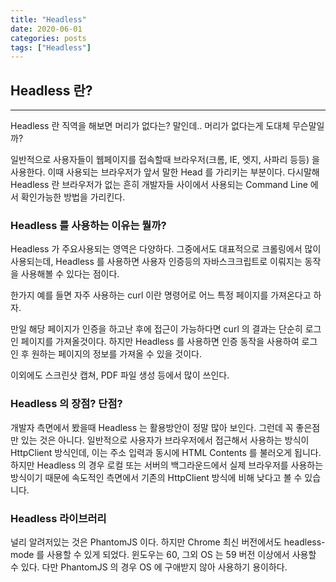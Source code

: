 ```yaml
---
title: "Headless"
date: 2020-06-01
categories: posts
tags: ["Headless"]
---
```


## Headless 란?
---
Headless 란 직역을 해보면 머리가 없다는? 말인데.. 머리가 없다는게 도대체 무슨말일까? 

일반적으로 사용자들이 웹페이지를 접속할때 브라우저(크롬, IE, 엣지, 사파리 등등) 을 사용한다. 이때 사용되는 브라우저가 앞서 말한 Head 를 가리키는 부분이다. 다시말해 Headless 란 브라우저가 없는 흔히 개발자들 사이에서 사용되는 Command Line 에서 확인가능한 방법을 가리킨다.

### Headless 를 사용하는 이유는 뭘까?

Headless 가 주요사용되는 영역은 다양하다. 그중에서도 대표적으로 크롤링에서 많이 사용되는데, Headless 를 사용하면 사용자 인증등의 자바스크크립트로 이뤄지는 동작을 사용해볼 수 있다는 점이다.

한가지 예를 들면 자주 사용하는 curl 이란 명령어로 어느 특정 페이지를 가져온다고 하자. 

만일 해당 페이지가 인증을 하고난 후에 접근이 가능하다면 curl 의 결과는 단순히 로그인 페이지를 가져올것이다. 하지만 Headless 를 사용하면 인증 동작을 사용하여 로그인 후 원하는 페이지의 정보를 가져올 수 있을 것이다.

이외에도 스크린샷 캡쳐, PDF 파일 생성 등에서 많이 쓰인다.

### Headless 의 장점? 단점?
개발자 측면에서 봤을때 Headless 는 활용방안이 정말 많아 보인다. 그런데 꼭 좋은점만 있는 것은 아니다. 일반적으로 사용자가 브라우저에서 접근해서 사용하는 방식이 HttpClient 방식인데, 이는 주소 입력과 동시에 HTML Contents 를 불러오게 됩니다. 하지만 Headless 의 경우 로컬 또는 서버의 백그라운드에서 실제 브라우저를 사용하는 방식이기 때문에 속도적인 측면에서 기존의 HttpClient 방식에 비해 낮다고 볼 수 있습니다.

### Headless 라이브러리
널리 알려저있는 것은 PhantomJS 이다. 하지만 Chrome 최신 버전에서도 headless-mode 를 사용할 수 있게 되었다. 윈도우는 60, 그외 OS 는 59 버전 이상에서 사용할 수 있다. 
다만 PhantomJS 의 경우 OS 에 구애받지 않아 사용하기 용이하다.